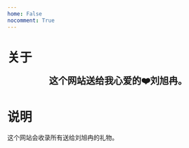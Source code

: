 ```yaml
---
home: False
nocomment: True
---
```


# 关于

<div style="text-align: center; font-family: 'Noto Serif SC'; font-size: 1.5em; font-weight: 600;" markdown="1">
这个网站送给我心爱的❤️刘旭冉。
</div>

# 说明
这个网站会收录所有送给刘旭冉的礼物。
